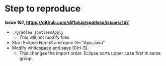 Step to reproduce
=================

**Issue 167, https://github.com/diffplug/spotless/issues/167**

* `./gradlew spotlessApply`
  * This will not modify files
* Start Eclipse Neon3 and open file "App.Java"
* Modify whitespace and save (Ctrl-S).
  * This changes the import order. Eclipse sorts upper case first in same group.